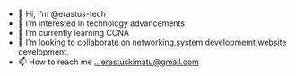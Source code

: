- 👋 Hi, I’m @erastus-tech
- 👀 I’m interested in technology advancements
- 🌱 I’m currently learning CCNA
- 💞️ I’m looking to collaborate on networking,system developmemt,website development.
- 📫 How to reach me ...erastuskimatu@gmail.com

<!---
erastus-tech/erastus-tech is a ✨ special ✨ repository because its `README.md` (this file) appears on your GitHub profile.
You can click the Preview link to take a look at your changes.
--->
